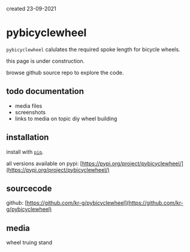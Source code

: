 created 23-09-2021

# pybicyclewheel

`pybicyclewheel` calulates the required spoke length for bicycle wheels.

this page is under construction.

browse github source repo to explore the code.

## todo documentation

- media files
- screenshots
- links to media on topic diy wheel building


## installation

install with [`pip`](https://packaging.python.org/tutorials/installing-packages/).

all versions available on pypi: [https://pypi.org/project/pybicyclewheel/](https://pypi.org/project/pybicyclewheel/)


## sourcecode

github: [https://github.com/kr-g/pybicyclewheel](https://github.com/kr-g/pybicyclewheel)


## media 

wheel truing stand



